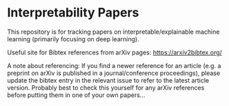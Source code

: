 # Interpretability Papers
This repository is for tracking papers on interpretable/explainable machine learning (primarily focusing on deep learning).

Useful site for Bibtex references from arXiv pages: https://arxiv2bibtex.org/

A note about referencing:
If you find a newer reference for an article (e.g. a preprint on arXiv is published in a journal/conference proceedings), please update the bibtex entry in the relevant issue to refer to the latest article version. Probably best to check this yourself for any arXiv references before putting them in one of your own papers...
